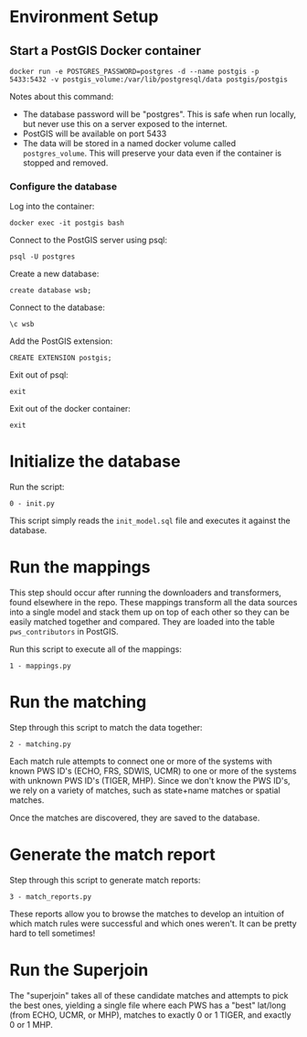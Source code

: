 # Environment Setup

## Start a PostGIS Docker container

`docker run -e POSTGRES_PASSWORD=postgres -d --name postgis -p 5433:5432 -v postgis_volume:/var/lib/postgresql/data postgis/postgis`

Notes about this command:
- The database password will be "postgres". This is safe when run locally, but never use this on a server exposed to the internet.
- PostGIS will be available on port 5433
- The data will be stored in a named docker volume called `postgres_volume`. This will preserve your data even if the container is stopped and removed.

### Configure the database

Log into the container:

`docker exec -it postgis bash`

Connect to the PostGIS server using psql:

`psql -U postgres`

Create a new database:

`create database wsb;`

Connect to the database:

`\c wsb`

Add the PostGIS extension:

`CREATE EXTENSION postgis;`

Exit out of psql:

`exit`

Exit out of the docker container:

`exit`

# Initialize the database

Run the script:

`0 - init.py`

This script simply reads the `init_model.sql` file and executes it against the database.

# Run the mappings

This step should occur after running the downloaders and transformers, found elsewhere in the repo. These mappings transform all the data sources into a single model and stack them up on top of each other so they can be easily matched together and compared. They are loaded into the table `pws_contributors` in PostGIS.

Run this script to execute all of the mappings:

`1 - mappings.py`

# Run the matching

Step through this script to match the data together:

`2 - matching.py`

Each match rule attempts to connect one or more of the systems with known PWS ID's (ECHO, FRS, SDWIS, UCMR) to one or more of the systems with unknown PWS ID's (TIGER, MHP). Since we don't know the PWS ID's, we rely on a variety of matches, such as state+name matches or spatial matches.

Once the matches are discovered, they are saved to the database.

# Generate the match report
Step through this script to generate match reports:

`3 - match_reports.py`

These reports allow you to browse the matches to develop an intuition of which match rules were successful and which ones weren't. It can be pretty hard to tell sometimes!

# Run the Superjoin

The "superjoin" takes all of these candidate matches and attempts to pick the best ones, yielding a single file where each PWS has a "best" lat/long (from ECHO, UCMR, or MHP), matches to exactly 0 or 1 TIGER, and exactly 0 or 1 MHP. 